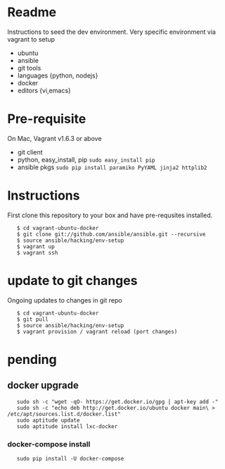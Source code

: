 # Readme
Instructions to seed the dev environment.  Very specific environment via vagrant to setup

   * ubuntu
   * ansible
   * git tools
   * languages {python, nodejs}
   * docker
   * editors {vi,emacs}

# Pre-requisite
On Mac, Vagrant v1.6.3 or above

   * git client
   * python, easy_install, pip `sudo easy_install pip`
   * ansible pkgs `sudo pip install paramiko PyYAML jinja2 httplib2`

# Instructions
First clone this repository to your box and have pre-requsites installed.

```
   $ cd vagrant-ubuntu-docker
   $ git clone git://github.com/ansible/ansible.git --recursive
   $ source ansible/hacking/env-setup
   $ vagrant up
   $ vagrant ssh
```

# update to git changes
Ongoing updates to changes in git repo

```
   $ cd vagrant-ubuntu-docker
   $ git pull 
   $ source ansible/hacking/env-setup
   $ vagrant provision / vagrant reload (port changes)
```
# pending

## docker upgrade
```
   sudo sh -c "wget -qO- https://get.docker.io/gpg | apt-key add -"
   sudo sh -c "echo deb http://get.docker.io/ubuntu docker main\ > /etc/apt/sources.list.d/docker.list"
   sudo aptitude update
   sudo aptitude install lxc-docker
```
### docker-compose install
```
   sudo pip install -U docker-compose
```
